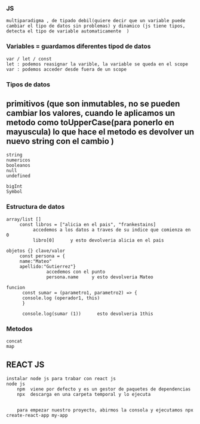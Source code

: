 ### JS
~~~
multiparadigma , de tipado debil(quiere decir que un variable puede cambiar el tipo de datos sin problemas) y dinamico (js tiene tipos, detecta el tipo de variable automaticamente  )
~~~
### Variables = guardamos diferentes tipod de datos 
~~~
var / let / const
let : podemos reasignar la varible, la variable se queda en el scope
var : podemos acceder desde fuera de un scope 
 ~~~

### Tipos de datos
## primitivos (que son inmutables, no se pueden cambiar los valores, cuando le aplicamos un metodo como toUpperCase(para ponerlo en mayuscula) lo que hace el metodo es devolver un nuevo string con el cambio )
~~~
string
numericos
booleanos
null
undefined

bigInt
Symbol
~~~

### Estructura de datos 
~~~
array/list []
     const libros = ["alicia en el pais", "frankestains]
          accedemos a los datos a traves de su indice que comienza en 0 
          libro[0]      y esto devolveria alicia en el pais
     
objetos {} clave/valor
     const persona = {
     name:"Mateo"
     apellido:"Gutierrez"}
               accedemos con el punto 
               persona.name     y esto devolveria Mateo
      
funcion 
      const sumar = (parametro1, parametro2) => {
      console.log (operador1, this)
      }
      
      console.log(sumar (1))      esto devolveria 1this
~~~

### Metodos
~~~
concat
map

~~~

## REACT JS
~~~
instalar node js para trabar con react js
node js
    npm  viene por defecto y es un gestor de paquetes de dependencias  
    npx  descarga en una carpeta temporal y lo ejecuta 
    
    
    para empezar nuestro proyecto, abirmos la consola y ejecutamos npx create-react-app my-app
    
~~~

